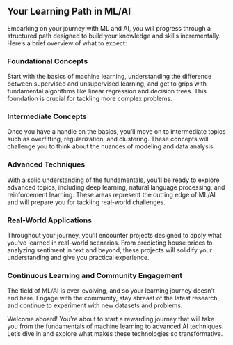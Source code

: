 ## Your Learning Path in ML/AI

Embarking on your journey with ML and AI, you will progress through a structured path designed to build your knowledge and skills incrementally. Here’s a brief overview of what to expect:

### Foundational Concepts

Start with the basics of machine learning, understanding the difference between supervised and unsupervised learning, and get to grips with fundamental algorithms like linear regression and decision trees. This foundation is crucial for tackling more complex problems.

### Intermediate Concepts

Once you have a handle on the basics, you’ll move on to intermediate topics such as overfitting, regularization, and clustering. These concepts will challenge you to think about the nuances of modeling and data analysis.

### Advanced Techniques

With a solid understanding of the fundamentals, you’ll be ready to explore advanced topics, including deep learning, natural language processing, and reinforcement learning. These areas represent the cutting edge of ML/AI and will prepare you for tackling real-world challenges.

### Real-World Applications

Throughout your journey, you’ll encounter projects designed to apply what you’ve learned in real-world scenarios. From predicting house prices to analyzing sentiment in text and beyond, these projects will solidify your understanding and give you practical experience.

### Continuous Learning and Community Engagement

The field of ML/AI is ever-evolving, and so your learning journey doesn’t end here. Engage with the community, stay abreast of the latest research, and continue to experiment with new datasets and problems.

Welcome aboard! You’re about to start a rewarding journey that will take you from the fundamentals of machine learning to advanced AI techniques. Let’s dive in and explore what makes these technologies so transformative.
